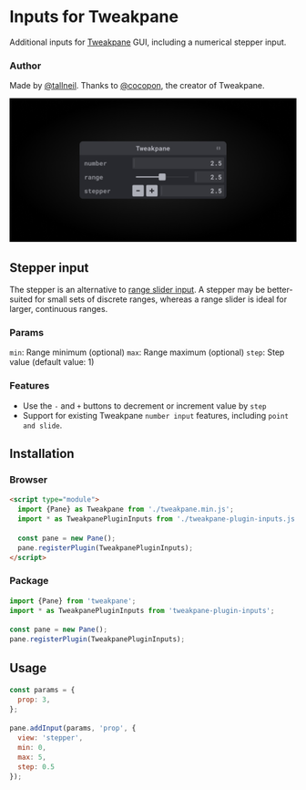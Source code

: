 # Inputs for Tweakpane
Additional inputs for [Tweakpane](https://tweakpane.github.io/docs/) GUI, including a numerical stepper input.

### Author
Made by [@tallneil](https://tallneil.io/). Thanks to [@cocopon](https://github.com/cocopon), the creator of Tweakpane.

![Tweakpane UI screenshot](/assets/cover.png)

## Stepper input
The stepper is an alternative to [range slider input](https://tweakpane.github.io/docs/input-bindings/#number_range). A stepper may be better-suited for small sets of discrete ranges, whereas a range slider is ideal for larger, continuous ranges.

### Params
`min`: Range minimum (optional)
`max`: Range maximum (optional)
`step`: Step value (default value: 1)

### Features 
* Use the `-` and `+` buttons to decrement or increment value by `step`
* Support for existing Tweakpane `number input` features, including `point and slide`. 



## Installation

### Browser
```html
<script type="module">
  import {Pane} as Tweakpane from './tweakpane.min.js';
  import * as TweakpanePluginInputs from './tweakpane-plugin-inputs.js';

  const pane = new Pane();
  pane.registerPlugin(TweakpanePluginInputs);
</script>
```


### Package
```js
import {Pane} from 'tweakpane';
import * as TweakpanePluginInputs from 'tweakpane-plugin-inputs';

const pane = new Pane();
pane.registerPlugin(TweakpanePluginInputs);
```


## Usage
```js
const params = {
  prop: 3,
};

pane.addInput(params, 'prop', {
  view: 'stepper',
  min: 0,
  max: 5, 
  step: 0.5
});
```

